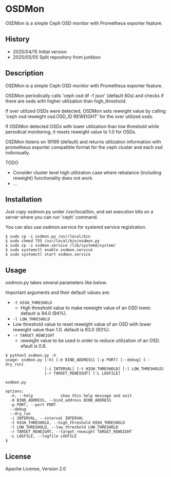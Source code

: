 # OSDMon

OSDMon is a simple Ceph OSD monitor with Prometheus exporter feature.

## History

* 2025/04/15 Initial version
* 2025/05/05 Split repository from junkbox

## Description

OSDMon is a simple Ceph OSD monitor with Prometheus exporter feature.

OSDMon periodically calls 'ceph osd df -f json' (default 60s) and
checks if there are osds with higher utilization than high_threshold.

If over utilized OSDs were detected, OSDMon sets reweight value
by calling 'ceph osd reweight osd.OSD_ID REWEIGHT' for the over utilized osds.

If OSDMon detected OSDs with lower utilization than low threshold
while periodical monitoring, it resets reweight value to 1.0 for OSDs.


OSDMon listens on 19199 (default) and returns utilization information
with prometheus exporter compatible format for the ceph cluster and
each osd indivisually.

TODO

* Consider cluster level high utilization case where rebalance (including
  reweight) functionality does not work.
* ...

## Installation


Just copy osdmon.py under /usr/local/bin, and set execution bits on
a server where you can run 'ceph' command.

You can also use osdmon.service for systemd service registration.

```
$ sudo cp -i osdmon.py /usr/local/bin
$ sudo chmod 755 /usr/local/bin/osdmon.py
$ sudo cp -i osdmon.service /lib/systemd/system/
$ sudo systemctl enable osdmon.service
$ sudo systemctl start osdmon.service
```

## Usage

osdmon.py takes several parameters like below.

Important arguments and their default values are:

* `-t HIGH_THRESHOLD`
  * High threshold value to make reweight value of an OSD lower. default is 94.0 (94%).
*  `-l LOW_THRESHOLD`
  * Low threshold value to reset reweight value of an OSD with lower reweight value than 1.0. default is 93.0 (93%).
* `-r TARGET_REWEIGHT`
  * reweight value to be used in order to reduce utilization of an OSD. efault is 0.8.

```
$ python3 osdmon.py -h
usage: osdmon.py [-h] [-b BIND_ADDRESS] [-p PORT] [--debug] [--dry_run]
                 [-i INTERVAL] [-t HIGH_THRESHOLD] [-l LOW_THRESHOLD]
                 [-r TARGET_REWEIGHT] [-L LOGFILE]

osdmon.py

options:
  -h, --help            show this help message and exit
  -b BIND_ADDRESS, --bind_address BIND_ADDRESS
  -p PORT, --port PORT
  --debug
  --dry_run
  -i INTERVAL, --interval INTERVAL
  -t HIGH_THRESHOLD, --high_threshold HIGH_THRESHOLD
  -l LOW_THRESHOLD, --low_threshold LOW_THRESHOLD
  -r TARGET_REWEIGHT, --target_reweight TARGET_REWEIGHT
  -L LOGFILE, --logfile LOGFILE
$
```

## License

Apache License, Version 2.0
